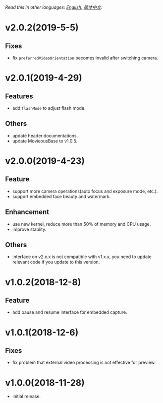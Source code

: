*Read this in other languages: [English](CHANGELOG.md), [简体中文](CHANGELOG.zh-cn.md).*

# v2.0.2(2019-5-5)
## Fixes
- fix `preferredVideoOrientation` becomes invalid after switching camera.

# v2.0.1(2019-4-29)
## Features
- add `flashMode` to adjust flash mode.
## Others
- update header documentations.
- update MovieousBase to v1.0.5.

# v2.0.0(2019-4-23)
## Feature
- support more camera operations(auto focus and exposure mode, etc.).
- support embedded face beauty and watermark.
## Enhancement
- use new kernel, reduce more than 50% of memory and CPU usage.
- improve stablity.
## Others
- interface on v2.x.x is not compatible with v1.x.x, you need to update relevant code if you update to this version.

# v1.0.2(2018-12-8)
## Feature
- add pause and resume interface for embedded capture.

# v1.0.1(2018-12-6)
## Fixes
- fix problem that external video processing is not effective for preview.

# v1.0.0(2018-11-28)
- initial release.